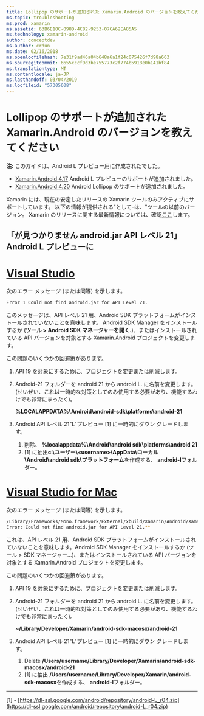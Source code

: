 ```yaml
---
title: Lollipop のサポートが追加された Xamarin.Android のバージョンを教えてください
ms.topic: troubleshooting
ms.prod: xamarin
ms.assetid: 63B6E10C-098D-4C82-9253-07CA62EA85A5
ms.technology: xamarin-android
author: conceptdev
ms.author: crdun
ms.date: 02/16/2018
ms.openlocfilehash: 7e31f9ad46a04b648a6a1f24c075426f7d98a663
ms.sourcegitcommit: 6655cccf9d3be755773c2f774b5918e0b141bf84
ms.translationtype: MT
ms.contentlocale: ja-JP
ms.lasthandoff: 03/04/2019
ms.locfileid: "57305608"
---
```

# <a name="what-version-of-xamarinandroid-added-lollipop-support"></a>Lollipop のサポートが追加された Xamarin.Android のバージョンを教えてください

**注:** このガイドは、Android L プレビュー用に作成されたでした。

-   [Xamarin.Android 4.17](https://developer.xamarin.com/releases/android/xamarin.android_4/xamarin.android_4.17/) Android L プレビューのサポートが追加されました。
-   [Xamarin.Android 4.20](https://developer.xamarin.com/releases/android/xamarin.android_4/xamarin.android_4.20/) Android Lollipop のサポートが追加されました。

Xamarin には、現在の安定したリリースの Xamarin ツールのみアクティブにサポートしています。 以下の情報が提供される"として-は、"ツールの以前のバージョン。 Xamarin のリリースに関する最新情報については、確認[ここ](http://releases.xamarin.com/)します。

## <a name="missing-androidjar-for-api-level-21-in-android-l-preview"></a>「が見つかりません android.jar API レベル 21」Android L プレビューに

# <a name="visual-studiotabwindows"></a>[Visual Studio](#tab/windows)

次のエラー メッセージ (または同等) を示します。

```cmd
Error 1 Could not find android.jar for API Level 21.
```

このメッセージは、API レベル 21 用、Android SDK プラットフォームがインストールされていないことを意味します。 Android SDK Manager をインストールするか (**ツール > Android SDK マネージャーを開く.**)、またはインストールされている API バージョンを対象とする Xamarin.Android プロジェクトを変更します。

この問題のいくつかの回避策があります。

1. API 19 を対象にするために、プロジェクトを変更または削減します。

2. Android-21 フォルダーを android 21 から android L. に名前を変更します。 (せいぜい、これは一時的な対策としてのみ使用する必要があり、機能するわけでも非常にまったく)。

   **%LOCALAPPDATA%\\Android\\android-sdk\\platforms\\android-21**

3. Android API レベル 21"L"プレビュー [1] に一時的にダウン グレードします。

    1.  削除、 **%localappdata%\\Android\\android sdk\\platforms\\android 21** 
    2.  [1] に抽出**c:\\ユーザー\\&lt;username&gt;\\AppData\\ローカル\\Android\\android sdk\\プラットフォーム**を作成する、 **android-l**フォルダー。

# <a name="visual-studio-for-mactabmacos"></a>[Visual Studio for Mac](#tab/macos)

次のエラー メッセージ (または同等) を示します。

```bash
/Library/Frameworks/Mono.framework/External/xbuild/Xamarin/Android/Xamarin.Android.Common.targets: 
Error: Could not find android.jar for API Level 21.**
```

これは、API レベル 21 用、Android SDK プラットフォームがインストールされていないことを意味します。Android SDK Manager をインストールするか (ツール > SDK マネージャー...)、またはインストールされている API バージョンを対象とする Xamarin.Android プロジェクトを変更します。

この問題のいくつかの回避策があります。

1. API 19 を対象にするために、プロジェクトを変更または削減します。

2. Android-21 フォルダーを android 21 から android L. に名前を変更します。 (せいぜい、これは一時的な対策としてのみ使用する必要があり、機能するわけでも非常にまったく)。

   **~/Library/Developer/Xamarin/android-sdk-macosx/android-21**

3. Android API レベル 21"L"プレビュー [1] に一時的にダウン グレードします。

    1.  Delete **/Users/username/Library/Developer/Xamarin/android-sdk-macosx/android-21**
    2.  [1] に抽出 **/Users/username/Library/Developer/Xamarin/android-sdk-macosx**を作成する、 **android-l**フォルダー。

-----


[1] - [https://dl-ssl.google.com/android/repository/android-L_r04.zip](https://dl-ssl.google.com/android/repository/android-L_r04.zip)
